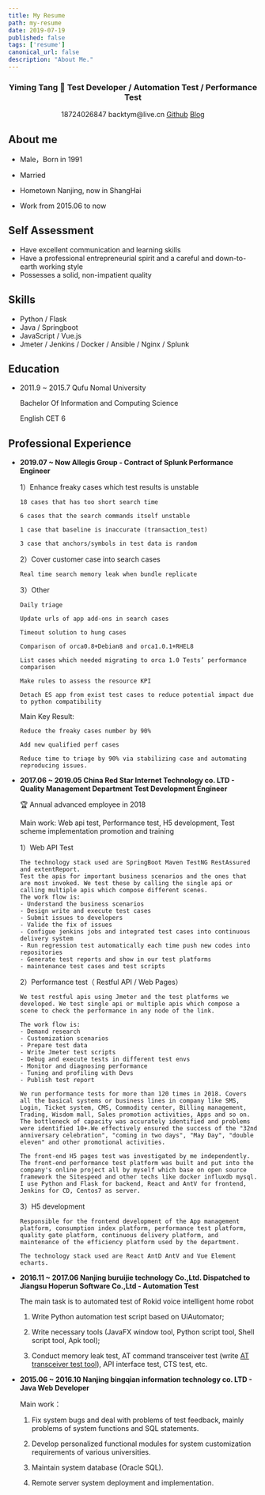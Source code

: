 ```yaml
---
title: My Resume
path: my-resume
date: 2019-07-19
published: false
tags: ['resume']
canonical_url: false
description: "About Me."
---
```


<head>
    <script defer src="https://use.fontawesome.com/releases/v5.11.2/js/all.js"></script>
    <script defer src="https://use.fontawesome.com/releases/v5.11.2/js/v4-shims.js"></script>
</head>
<link rel="stylesheet" href="https://use.fontawesome.com/releases/v5.11.2/css/all.css">

<center>
       <h3>
           Yiming Tang 🥇 Test Developer / Automation Test / Performance Test
       </h3>
       <div>
           <span>
               <i class="fas fa-mobile-alt"></i> 18724026847
           </span>
           <span>
               <i class="far fa-envelope"></i> backtym@live.cn
           </span>
           <span>
               <i class="fab fa-github"></i> <a href="https://Github.com/Tangyiming">Github</a>
           </span>
           <span>
               <i class="fas fa-blog"></i> <a href="https://eperf.top/">Blog</a>
           </span>
       </div>
 </center>


  ## <i class="fab fa-mailchimp"></i> About me

  - Male，Born in 1991

  - Married

  - Hometown Nanjing, now in ShangHai

  - Work from 2015.06 to now


  ## <i class="fas fa-dna"></i> Self Assessment

  - Have excellent communication and learning skills
  - Have a professional entrepreneurial spirit and a careful and down-to-earth working style
  - Possesses a solid, non-impatient quality


  ## <i class="fas fa-tools"></i> Skills
  - Python / Flask
  - Java / Springboot
  - JavaScript / Vue.js
  - Jmeter / Jenkins / Docker / Ansible / Nginx / Splunk


  ## <i class="fas fa-graduation-cap"></i> Education

  - 2011.9 ~ 2015.7 Qufu Nomal University

    Bachelor Of Information and Computing Science

    English CET 6


  ## <i class="fas fa-code"></i> Professional Experience
  - **2019.07 ~ Now  Allegis Group  -  Contract of Splunk Performance Engineer**

    1）Enhance freaky cases which test results is unstable

        18 cases that has too short search time

        6 cases that the search commands itself unstable

        1 case that baseline is inaccurate (transaction_test)

        3 case that anchors/symbols in test data is random

    2）Cover customer case into search cases

        Real time search memory leak when bundle replicate

    3）Other

        Daily triage

        Update urls of app add-ons in search cases

        Timeout solution to hung cases

        Comparison of orca0.8+Debian8 and orca1.0.1+RHEL8

        List cases which needed migrating to orca 1.0 Tests’ performance comparison

        Make rules to assess the resource KPI

        Detach ES app from exist test cases to reduce potential impact due to python compatibility

    Main Key Result:

        Reduce the freaky cases number by 90%

        Add new qualified perf cases

        Reduce time to triage by 90% via stabilizing case and automating reproducing issues.




  - **2017.06 ~ 2019.05   China Red Star Internet Technology co. LTD   -  Quality Management Department  Test Development Engineer**

    🏆 Annual advanced employee in 2018

    Main work: Web api test, Performance test, H5 development, Test scheme implementation promotion and training

    1）Web API Test

        The technology stack used are SpringBoot Maven TestNG RestAssured and extentReport.
        Test the apis for important business scenarios and the ones that are most invoked. We test these by calling the single api or calling multiple apis which compose different scenes.
        The work flow is:
        - Understand the business scenarios
        - Design write and execute test cases
        - Submit issues to developers
        - Valide the fix of issues
        - Configue jenkins jobs and integrated test cases into continuous delivery system
        - Run regression test automatically each time push new codes into repositories
        - Generate test reports and show in our test platforms
        - maintenance test cases and test scripts

    2）Performance test（ Restful API / Web Pages）

        We test restful apis using Jmeter and the test platforms we developed. We test single api or multiple apis which compose a scene to check the performance in any node of the link.

        The work flow is:
        - Demand research
        - Customization scenarios
        - Prepare test data
        - Write Jmeter test scripts
        - Debug and execute tests in different test envs
        - Monitor and diagnosing performance
        - Tuning and profiling with Devs
        - Publish test report

        We run performance tests for more than 120 times in 2018. Covers all the basical systems or business lines in company like SMS, Login, Ticket system, CMS, Commodity center, Billing management, Trading, Wisdom mall, Sales promotion activities, Apps and so on.
        The bottleneck of capacity was accurately identified and problems were identified 10+.We effectively ensured the success of the "32nd anniversary celebration", "coming in two days", "May Day", "double eleven" and other promotional activities.

        The front-end H5 pages test was investigated by me independently. The front-end performance test platform was built and put into the company's online project all by myself which base on open source framework the Sitespeed and other techs like docker influxdb mysql.
        I use Python and Flask for backend, React and AntV for frontend, Jenkins for CD, Centos7 as server.

    3）H5 development

        Responsible for the frontend development of the App management platform, consumption index platform, performance test platform, quality gate platform, continuous delivery platform, and maintenance of the efficiency platform used by the department.

        The technology stack used are React AntD AntV and Vue Element echarts.

  - **2016.11 ~ 2017.06  Nanjing buruijie technology Co.,Ltd. Dispatched to Jiangsu Hoperun Software Co.,Ltd  -  Automation Test**

    The main task is to automated test of Rokid voice intelligent home robot

    1) Write Python automation test script based on UiAutomator;

    2) Write necessary tools (JavaFX window tool, Python script tool, Shell script tool, Apk tool);

    3) Conduct memory leak test, AT command transceiver test (write [AT transceiver test tool](https://github.com/tangyiming/ATie)), API interface test, CTS test, etc.

  - **2015.06 ~ 2016.10  Nanjing bingqian information technology co. LTD -  Java Web Developer**

    Main work：
    1) Fix system bugs and deal with problems of test feedback, mainly problems of system functions and SQL statements.

    2) Develop personalized functional modules for system customization requirements of various universities.

    3) Maintain system database (Oracle SQL).

    4) Remote server system deployment and implementation.